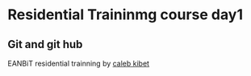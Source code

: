 # Residential Traininmg course day1
## Git and git hub
EANBiT residential trainning by  [caleb kibet](https://github.com/kipkurui?org=eanbit-rt2019&year_list=1)
